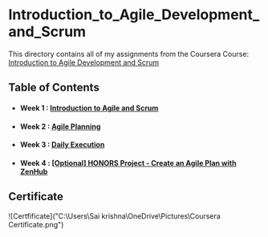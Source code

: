 # Introduction_to_Agile_Development_and_Scrum
This directory contains all of my assignments from the Coursera Course: [Introduction to Agile Development and Scrum](https://www.coursera.org/learn/agile-development-and-scrum/home/info)
## Table of Contents 
* #### Week 1 : [Introduction to Agile and Scrum](https://www.coursera.org/learn/agile-development-and-scrum/home/week/1)
* #### Week 2 : [Agile Planning](https://www.coursera.org/learn/agile-development-and-scrum/home/week/2)
* #### Week 3 : [ Daily Execution](https://www.coursera.org/learn/agile-development-and-scrum/home/week/3)
* #### Week 4 : [[Optional] HONORS Project - Create an Agile Plan with ZenHub](https://www.coursera.org/learn/agile-development-and-scrum/home/week/4)
## Certificate
![Certfificate]("C:\Users\Sai krishna\OneDrive\Pictures\Coursera Certificate.png")
